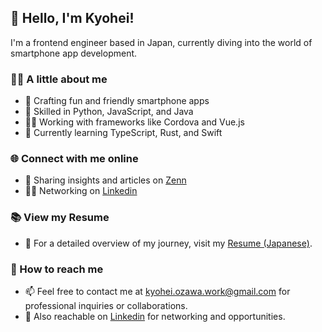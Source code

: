 ## 👋 Hello, I'm Kyohei!

I'm a frontend engineer based in Japan, currently diving into the world of smartphone app development.

### 👨‍💻 A little about me

- 📱 Crafting fun and friendly smartphone apps
- 🍳 Skilled in Python, JavaScript, and Java
- 🏃‍♂️ Working with frameworks like Cordova and Vue.js
- 🌱 Currently learning TypeScript, Rust, and Swift

### 🌐 Connect with me online

- 🤔 Sharing insights and articles on [Zenn](https://zenn.dev/zawa_kyo)
- 🙋‍♂️ Networking on [Linkedin](https://www.linkedin.com/in/kyohei-ozawa/)

### 📚 View my Resume

- 📝 For a detailed overview of my journey, visit my [Resume (Japanese)](https://github.com/zawa-kyo/resume).

### 📮 How to reach me

- 📫 Feel free to contact me at [kyohei.ozawa.work@gmail.com](mailto:kyohei.ozawa.work@gmail.com) for professional inquiries or collaborations.
- 🔗 Also reachable on [Linkedin](https://www.linkedin.com/in/kyohei-ozawa/) for networking and opportunities.
